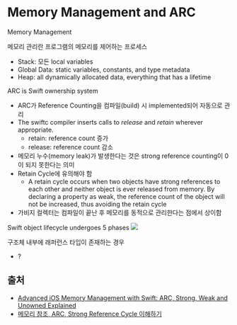 # Memory Management and ARC
Memory Management

메모리 관리란 프로그램의 메모리를 제어하는 프로세스
- Stack: 모든 local variables
- Global Data: static variables, constants, and type metadata
- Heap: all dynamically allocated data, everything that has a lifetime

ARC is Swift ownership system
- ARC가 Reference Counting을 컴파일(build) 시 implemented되어 자동으로 관리
- The swiftc compiler inserts calls to *release* and *retain* wherever appropriate.
    - retain: reference count 증가
    - release: reference count 감소
- 메모리 누수(memory leak)가 발생한다는 것은 strong reference counting이 0이 되지 못한다는 의미
- Retain Cycle에 유의해야 함
    - A retain cycle occurs when two objects have strong references to each other and neither object is ever released from memory. By declaring a property as weak, the reference count of the object will not be increased, thus avoiding the retain cycle
- 가비지 컬렉터는 컴파일이 끝난 후 메모리를 동적으로 관리한다는 점에서 상이함

Swift object lifecycle undergoes 5 phases
<img src="https://user-images.githubusercontent.com/38341386/209819869-e77c930c-a439-4876-8762-f082260d1410.png">


구조체 내부에 래퍼런스 타입이 존재하는 경우
- ?

## 출처
- [Advanced iOS Memory Management with Swift: ARC, Strong, Weak and Unowned Explained](https://www.vadimbulavin.com/swift-memory-management-arc-strong-weak-and-unowned/)
- [메모리 참조, ARC, Strong Reference Cycle 이해하기](https://dev-dmsgk.tistory.com/22)